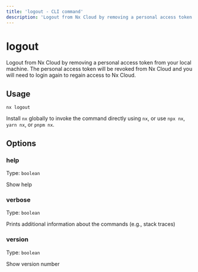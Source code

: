 ```yaml
---
title: 'logout - CLI command'
description: 'Logout from Nx Cloud by removing a personal access token from your local machine. The personal access token will be revoked from Nx Cloud and you will need to login again to regain access to Nx Cloud.'
---
```


# logout

Logout from Nx Cloud by removing a personal access token from your local machine. The personal access token will be revoked from Nx Cloud and you will need to login again to regain access to Nx Cloud.

## Usage

```shell
nx logout
```

Install `nx` globally to invoke the command directly using `nx`, or use `npx nx`, `yarn nx`, or `pnpm nx`.

## Options

### help

Type: `boolean`

Show help

### verbose

Type: `boolean`

Prints additional information about the commands (e.g., stack traces)

### version

Type: `boolean`

Show version number
